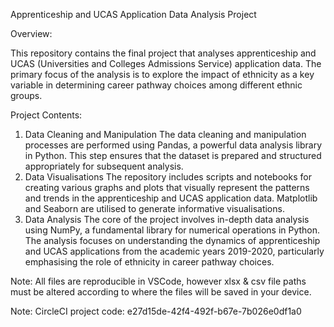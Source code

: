Apprenticeship and UCAS Application Data Analysis Project

Overview:

This repository contains the final project that analyses apprenticeship and UCAS (Universities and Colleges Admissions Service) application data. The primary focus of the analysis is to explore the impact of ethnicity as a key variable in determining career pathway choices among different ethnic groups.

Project Contents:
1. Data Cleaning and Manipulation The data cleaning and manipulation processes are performed using Pandas, a powerful data analysis library in Python. This step ensures that the dataset is prepared and structured appropriately for subsequent analysis.
2. Data Visualisations The repository includes scripts and notebooks for creating various graphs and plots that visually represent the patterns and trends in the apprenticeship and UCAS application data. Matplotlib and Seaborn are utilised to generate informative visualisations.
3. Data Analysis The core of the project involves in-depth data analysis using NumPy, a fundamental library for numerical operations in Python. The analysis focuses on understanding the dynamics of apprenticeship and UCAS applications from the academic years 2019-2020, particularly emphasising the role of ethnicity in career pathway choices.

Note: All files are reproducible in VSCode, however xlsx & csv file paths must be altered according to where the files will be saved in your device.

Note: CircleCI project code: e27d15de-42f4-492f-b67e-7b026e0df1a0
